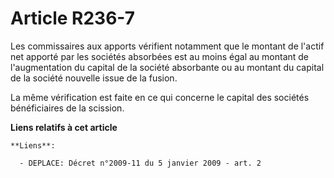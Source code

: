 # Article R236-7

Les commissaires aux apports vérifient notamment que le montant de l'actif net apporté par les sociétés absorbées est au
moins égal au montant de l'augmentation du capital de la société absorbante ou au montant du capital de la société nouvelle
issue de la fusion.

La même vérification est faite en ce qui concerne le capital des sociétés bénéficiaires de la scission.

**Liens relatifs à cet article**

	**Liens**:

	  - DEPLACE: Décret n°2009-11 du 5 janvier 2009 - art. 2
